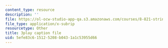 ```yaml
---
content_type: resource
description: ''
file: https://ol-ocw-studio-app-qa.s3.amazonaws.com/courses/8-821-string-theory-and-holographic-duality-fall-2014/5efe83c615125208b0431a1c53955d66_nW4vp_upvmE.vtt
file_type: application/x-subrip
resourcetype: Other
title: 3play caption file
uid: 5efe83c6-1512-5208-b043-1a1c53955d66
---
```

